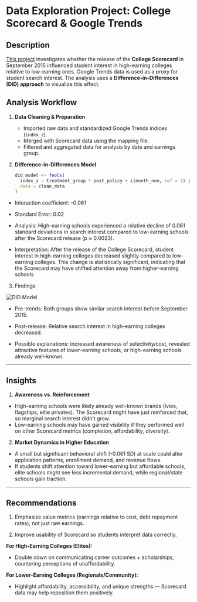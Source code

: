 
<h1>Data Exploration Project: College Scorecard & Google Trends</h1>

<h2>Description</h2>

[This project](https://github.com/a-paija/College-Score-Card-Release/blob/main/College%20Scorecard%20Analysis.html) investigates whether the release of the **College Scorecard** in September 2015 influenced student interest in high-earning colleges relative to low-earning ones. Google Trends data is used as a proxy for student search interest. The analysis uses a **Difference-in-Differences (DiD) approach** to visualize this effect.

## Analysis Workflow

1. **Data Cleaning & Preparation**  
   - Imported raw data and standardized Google Trends indices (`index_z`).  
   - Merged with Scorecard data using the mapping file.  
   - Filtered and aggregated data for analysis by date and earnings group.

2. **Difference-in-Differences Model**  
   ```r
   did_model <- feols(
     index_z ~ treatment_group * post_policy + i(month_num, ref = 1) | schname,
     data = clean_data
   )

 - Interaction coefficient: -0.061

 - Standard Error: 0.02

 - Analysis: High-earning schools experienced a relative decline of 0.061 standard deviations in search interest compared to low-earning schools after the Scorecard release (p ≈ 0.0023).
 - Interpretation: After the release of the College Scorecard, student interest in high-earning colleges decreased slightly compared to low-earning colleges. This change is statistically significant, indicating that the Scorecard may have shifted attention away from higher-earning schools

3. Findings

![DiD Model](https://github.com/a-paija/College-Score-Card-Release/blob/main/DiD%20Model.png)

 - Pre-trends: Both groups show similar search interest before September 2015.

 - Post-release: Relative search interest in high-earning colleges decreased.

 - Possible explanations: increased awareness of selectivity/cost, revealed attractive features of lower-earning schools, or high-earning schools already well-known.

---

<h2>Insights</h2>

1. <b>Awareness vs. Reinforcement</b>

  - High-earning schools were likely already well-known brands (Ivies, flagships, elite privates). The Scorecard might have just reinforced that, so marginal search interest didn’t grow.
  - Low-earning schools may have gained visibility if they performed well on other Scorecard metrics (completion, affordability, diversity).


2. <b>Market Dynamics in Higher Education</b>

  - A small but significant behavioral shift (-0.061 SD) at scale could alter application patterns, enrollment demand, and revenue flows.
  - If students shift attention toward lower-earning but affordable schools, elite schools might see less incremental demand, while regional/state schools gain traction.
    
---

<h2>Recommendations</h2>

1.  Emphasize value metrics (earnings relative to cost, debt repayment rates), not just raw earnings.

2.  Improve usability of Scorecard so students interpret data correctly.

<b>For High-Earning Colleges (Elites):</b>

 - Double down on communicating career outcomes + scholarships, countering perceptions of unaffordability.

<b>For Lower-Earning Colleges (Regionals/Community):</b>

 - Highlight affordability, accessibility, and unique strengths — Scorecard data may help reposition them positively.

